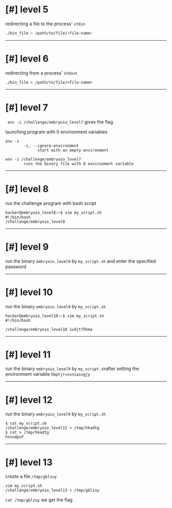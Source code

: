# [#] level 5

redirecting a file to the process’ `stdin`

```bash
./bin_file < /path/to/file/<file-name>
```



***





# [#] level 6

redirecting from a process’  `stdout`

```
./bin_file > /path/to/file/<file-name>
```



***



# [#] level 7

` env -i /challenge/embryoio_level7`  gives the flag

launching  program with 0 environment variables

```
env -i
		-i, --ignore-environment
              start with an empty environment

env -i /challenge/embryoio_level7
		runs the binary file with 0 environment variable
```



***



# [#] level 8

run the challenge program with bash script

```
hacker@embryoio_level8:~$ vim my_script.sh
#!/bin/bash
/challenge/embryoio_level8
```



***



# [#] level 9

run the binary `embryoio_level9` by `my_script.sh` and enter the specified password



***



# [#] level 10

run the binary `embryoio_level9` by `my_script.sh`

```
hacker@embryoio_level10:~$ vim my_script.sh
#!/bin/bash

/challenge/embryoio_level10 iudjtfhhma
```



***



# [#] level 11

run the binary `embryoio_level9` by `my_script.sh`after setting the environment variable `hbptjr=zvniasvgjy`



***



# [#] level 12

run the binary `embryoio_level9` by `my_script.sh`

```
$ cat my_script.sh
/challenge/embryoio_level12 < /tmp/hkadtg
$ cat > /tmp/hkadtg
hsnudpuf
```



***



# [#] level 13

create a file `/tmp/gblzuy`

```
vim my_script.sh
/challenge/embryoio_level13 > /tmp/gblzuy
```

`cat /tmp/gblzuy` we get the flag